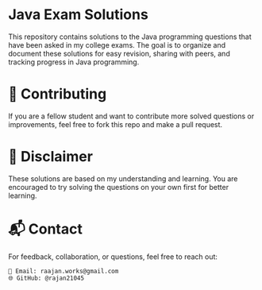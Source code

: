 # Java Exam Solutions

This repository contains solutions to the Java programming questions that have been asked in my college exams. The goal is to organize and document these solutions for easy revision, sharing with peers, and tracking progress in Java programming.

# 🤝 Contributing

If you are a fellow student and want to contribute more solved questions or improvements, feel free to fork this repo and make a pull request.

# 📌 Disclaimer

These solutions are based on my understanding and learning. You are encouraged to try solving the questions on your own first for better learning.

# 📬 Contact

For feedback, collaboration, or questions, feel free to reach out:

	📧 Email: raajan.works@gmail.com
	🌐 GitHub: @rajan21045
